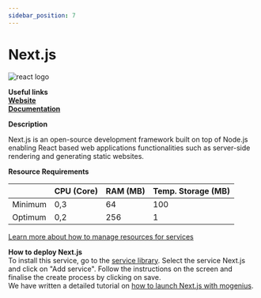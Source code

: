 ```yaml
---
sidebar_position: 7
---
```


# Next.js

![react logo](https://api.dev.mogenius.com/file/id/9edf4a14-2572-454b-ac29-29a031cb2b23)

**Useful links**  
**[Website](https://nextjs.org/)**  
**[Documentation](https://nextjs.org/docs/getting-started)**  

**Description**

Next.js is an open-source development framework built on top of Node.js enabling React based web applications functionalities such as server-side rendering and generating static websites.

**Resource Requirements**

||CPU (Core)|RAM (MB)  |Temp. Storage (MB)|
|--|--|--|--|
| Minimum | 0,3 |64| 100
| Optimum | 0,2 |256| 1

[Learn more about how to manage resources for services](./../cloud-management/resource-management.md)

**How to deploy Next.js**  
To install this service, go to the [service library](./../mogenius-platform/service-library.md). Select the service Next.js and click on "Add service". Follow the instructions on the screen and finalise the create process by clicking on save.  
We have written a detailed tutorial on [how to launch Next.js with mogenius](./../tutorials/Deploy%20next.js%20to%20the%20cloud.md).
